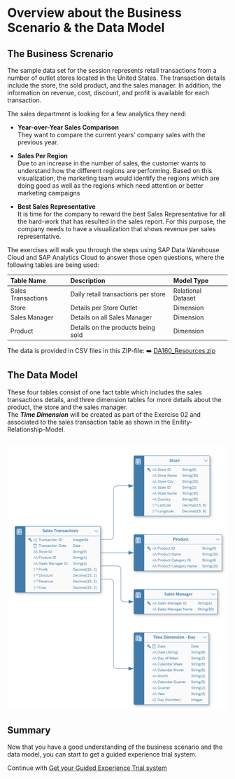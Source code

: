 # Overview about the Business Scenario & the Data Model

## The Business Screnario

The sample data set for the session represents retail transactions from a number of outlet stores located in the United States. The transaction details include the store, the sold product, and the sales manager. In addition, the information on revenue, cost, discount, and profit is available for each transaction. 

The sales department is looking for a few analytics they need:

* **Year-over-Year Sales Comparison**<br>
They want to compare the current years’ company sales with the previous year.  

* **Sales Per Region**<br>
Due to an increase in the number of sales, the customer wants to understand how the different regions are  performing. Based on this visualization, the marketing team would identify the regions which are doing good as  well as the regions which need attention or better marketing campaigns  

* **Best Sales Representative**<br>
It is time for the company to reward the best Sales Representative for all the hard-work that has resulted in the  sales report. For this purpose, the company needs to have a visualization that shows revenue per sales  representative.  

The exercises will walk you through the steps using SAP Data Warehouse Cloud and SAP Analytics Cloud to answer those open questions, where the following tables are being used:  

| Table Name          | Description                           | Model Type          |
|:--------------------|:--------------------------------------|:--------------------|
| Sales Transactions  | Daily retail transactions per store   | Relational Dataset  |
| Store	              | Details per Store Outlet              | Dimension           | 
| Sales Manager       | Details on all Sales Manager          | Dimension           | 
| Product             | Details on the products being sold    | Dimension           | 

The data is provided in CSV files in this ZIP-file: :arrow_right: [DA160_Resources.zip](../../DA160_Resources.zip)

## The Data Model

These four tables consist of one fact table which includes the sales transactions details, and three dimension tables for more details about the product, the store and the sales manager.<br> 
The ***Time Dimension*** will be created as part of the Exercise 02 and associated to the sales transaction table as shown in the Enitity-Relationship-Model.

<br>![](images/00_01_0010.png)

## Summary

Now that you have a good understanding of the business scenario and the data model, you can start to get a guided experience trial system.

Continue with [Get your Guided Experience Trial system](../ex00/README_GuidedTrial.md)

